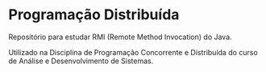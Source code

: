 # Programação Distribuída

Repositório para estudar RMI (Remote Method Invocation) do Java.


Utilizado na Disciplina de Programação Concorrente e Distribuída do curso de Análise e Desenvolvimento de Sistemas.
